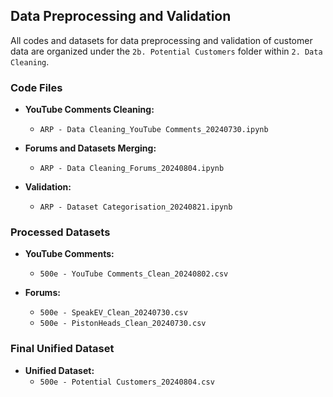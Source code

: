 ## Data Preprocessing and Validation

All codes and datasets for data preprocessing and validation of customer data are organized under the `2b. Potential Customers` folder within `2. Data Cleaning`.

### Code Files

- **YouTube Comments Cleaning:**
  - `ARP - Data Cleaning_YouTube Comments_20240730.ipynb`
  
- **Forums and Datasets Merging:**
  - `ARP - Data Cleaning_Forums_20240804.ipynb`

- **Validation:**
  - `ARP - Dataset Categorisation_20240821.ipynb`

### Processed Datasets

- **YouTube Comments:**
  - `500e - YouTube Comments_Clean_20240802.csv`
  
- **Forums:**
  - `500e - SpeakEV_Clean_20240730.csv`
  - `500e - PistonHeads_Clean_20240730.csv`

### Final Unified Dataset

- **Unified Dataset:**
  - `500e - Potential Customers_20240804.csv`
